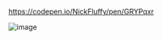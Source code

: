 https://codepen.io/NickFluffy/pen/GRYPqxr

![image](https://github.com/nickfluffybr/interactive-input/assets/122255999/9860b781-3c8f-488d-8ea9-e56d46e19e96)
